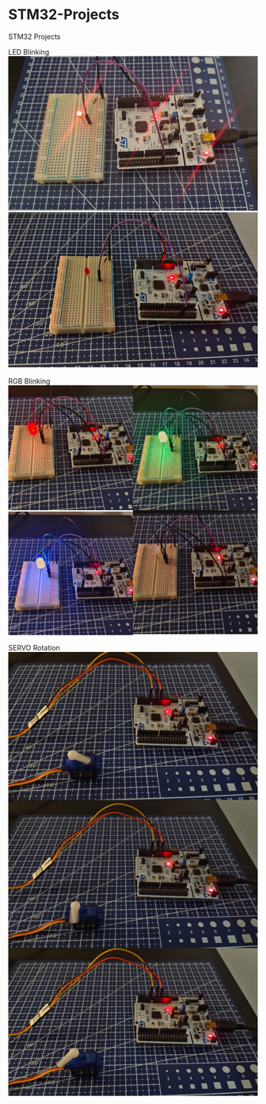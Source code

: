 # STM32-Projects
STM32 Projects

LED Blinking
![alt text](<LED .jpg>)

RGB Blinking
![alt text](RGB.jpg)

SERVO Rotation
![alt text](Servo.jpg)